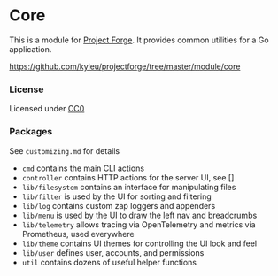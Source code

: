 # Core

This is a module for [Project Forge](https://projectforge.dev). It provides common utilities for a Go application.

https://github.com/kyleu/projectforge/tree/master/module/core

### License

Licensed under [CC0](https://creativecommons.org/publicdomain/zero/1.0)

### Packages

See `customizing.md` for details

- `cmd` contains the main CLI actions
- `controller` contains HTTP actions for the server UI, see []
- `lib/filesystem` contains an interface for manipulating files
- `lib/filter` is used by the UI for sorting and filtering
- `lib/log` contains custom zap loggers and appenders
- `lib/menu` is used by the UI to draw the left nav and breadcrumbs
- `lib/telemetry` allows tracing via OpenTelemetry and metrics via Prometheus, used everywhere
- `lib/theme` contains UI themes for controlling the UI look and feel
- `lib/user` defines user, accounts, and permissions
- `util` contains dozens of useful helper functions
